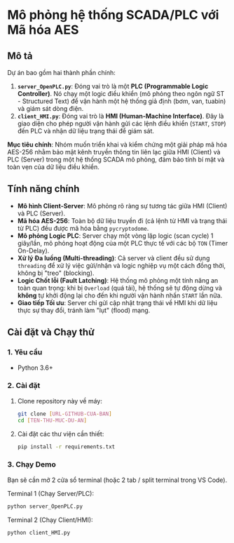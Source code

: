 # Mô phỏng hệ thống SCADA/PLC với Mã hóa AES

## Mô tả

Dự án bao gồm hai thành phần chính:

1.  **`server_OpenPLC.py`**: Đóng vai trò là một **PLC (Programmable Logic Controller)**. Nó chạy một logic điều khiển (mô phỏng theo ngôn ngữ ST - Structured Text) để vận hành một hệ thống giả định (bơm, van, tuabin) và giám sát dòng điện.
2.  **`client_HMI.py`**: Đóng vai trò là **HMI (Human-Machine Interface)**. Đây là giao diện cho phép người vận hành gửi các lệnh điều khiển (`START`, `STOP`) đến PLC và nhận dữ liệu trạng thái để giám sát.

**Mục tiêu chính**: Nhóm muốn triển khai và kiểm chứng một giải pháp mã hóa AES-256 nhằm bảo mật kênh truyền thông tin liên lạc giữa HMI (Client) và PLC (Server) trong một hệ thống SCADA mô phỏng, đảm bảo tính bí mật và toàn vẹn của dữ liệu điều khiển.

## Tính năng chính

* **Mô hình Client-Server**: Mô phỏng rõ ràng sự tương tác giữa HMI (Client) và PLC (Server).
* **Mã hóa AES-256**: Toàn bộ dữ liệu truyền đi (cả lệnh từ HMI và trạng thái từ PLC) đều được mã hóa bằng `pycryptodome`.
* **Mô phỏng Logic PLC**: Server chạy một vòng lặp logic (scan cycle) 1 giây/lần, mô phỏng hoạt động của một PLC thực tế với các bộ `TON` (Timer On-Delay).
* **Xử lý Đa luồng (Multi-threading)**: Cả server và client đều sử dụng `threading` để xử lý việc gửi/nhận và logic nghiệp vụ một cách đồng thời, không bị "treo" (blocking).
* **Logic Chốt lỗi (Fault Latching)**: Hệ thống mô phỏng một tính năng an toàn quan trọng: khi bị `Overload` (quá tải), hệ thống sẽ tự động dừng và **không** tự khởi động lại cho đến khi người vận hành nhấn `START` lần nữa.
* **Giao tiếp Tối ưu**: Server chỉ gửi cập nhật trạng thái về HMI khi dữ liệu thực sự thay đổi, tránh làm "lụt" (flood) mạng.

## Cài đặt và Chạy thử

### 1. Yêu cầu

* Python 3.6+

### 2. Cài đặt

1.  Clone repository này về máy:
    ```bash
    git clone [URL-GITHUB-CUA-BAN]
    cd [TEN-THU-MUC-DU-AN]
    ```

2.  Cài đặt các thư viện cần thiết:
    ```bash
    pip install -r requirements.txt
    ```

### 3. Chạy Demo

Bạn sẽ cần mở 2 cửa sổ terminal (hoặc 2 tab / split terminal trong VS Code).

Terminal 1 (Chạy Server/PLC):

```bash
python server_OpenPLC.py
```

Terminal 2 (Chạy Client/HMI):

```bash
python client_HMI.py
```